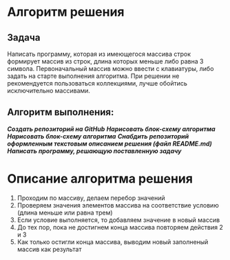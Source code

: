 # Алгоритм решения
## Задача
Написать программу, которая из имеющегося массива строк формирует массив из строк, длина которых меньше либо равна 3 символа. Первоначальный массив можно ввести с клавиатуры, либо задать на старте выполнения алгоритма. При решении не рекомендуется пользоваться коллекциями, лучше обойтись исключительно массивами.
## Алгоритм выполнения:
***Создать репозиторий на GitHub***
***Нарисовать блок-схему алгоритма***
***Нарисовать блок-схему алгоритма***
***Снабдить репозиторий оформленным текстовым описанием решения (файл README.md)***
***Написать программу, решающую поставленную задачу***

# Описание алгоритма решения
1.	Проходим по массиву, делаем перебор значений
2.	Проверяем значения элементов массива  на соответствие условию (длина  меньше или равна трем)
3.	Если условие выполняется, то  добавляем значение в новый массив
4.	До тех пор, пока не достигнем конца  массива повторяем действия 2 и 3 
5.	Как только остигли конца массива, выводим новый заполненый массив как результат
